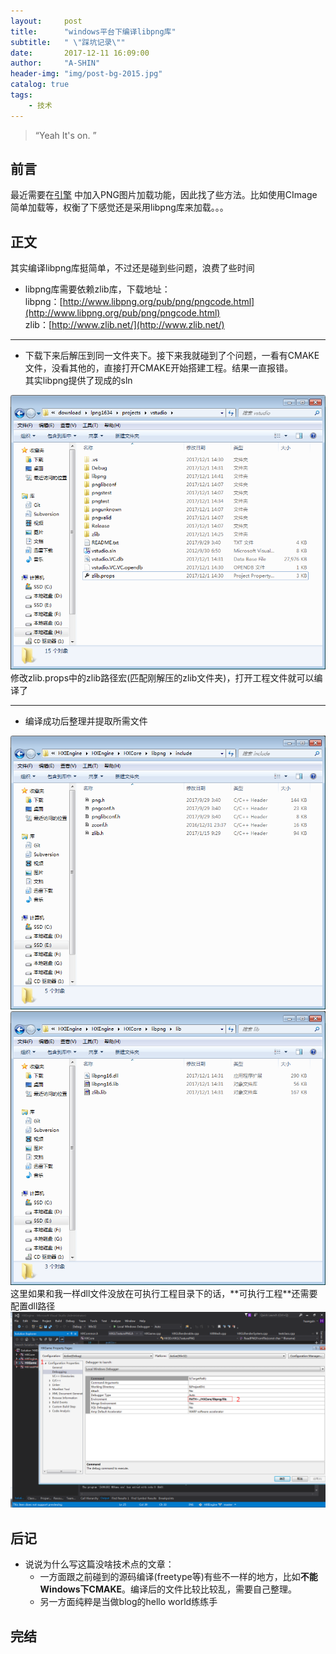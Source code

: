 ```yaml
---
layout:     post
title:      "windows平台下编译libpng库"
subtitle:   " \"踩坑记录\""
date:       2017-12-11 16:09:00
author:     "A-SHIN"
header-img: "img/post-bg-2015.jpg"
catalog: true
tags:
    - 技术
---
```


> “Yeah It's on. ”


## 前言

最近需要在[引擎](https://github.com/huangx916/HXEngine)
中加入PNG图片加载功能，因此找了些方法。比如使用CImage简单加载等，权衡了下感觉还是采用libpng库来加载。。。

## 正文
其实编译libpng库挺简单，不过还是碰到些问题，浪费了些时间  
* libpng库需要依赖zlib库，下载地址：  
libpng：[http://www.libpng.org/pub/png/pngcode.html](http://www.libpng.org/pub/png/pngcode.html)  
zlib：[http://www.zlib.net/](http://www.zlib.net/) 
 
---
* 下载下来后解压到同一文件夹下。接下来我就碰到了个问题，一看有CMAKE文件，没看其他的，直接打开CMAKE开始搭建工程。结果一直报错。  
其实libpng提供了现成的sln  
<img class="shadow" src="/img/in-post/libpng/1.png" width="600">
修改zlib.props中的zlib路径宏(匹配刚解压的zlib文件夹)，打开工程文件就可以编译了

---
* 编译成功后整理并提取所需文件
<img class="shadow" src="/img/in-post/libpng/3.png" width="600">
<img class="shadow" src="/img/in-post/libpng/4.png" width="600">
这里如果和我一样dll文件没放在可执行工程目录下的话，**可执行工程**还需要配置dll路径
<img class="shadow" src="/img/in-post/libpng/2.png" width="600">

## 后记
* 说说为什么写这篇没啥技术点的文章：  
	* 一方面跟之前碰到的源码编译(freetype等)有些不一样的地方，比如**不能Windows下CMAKE**。编译后的文件比较比较乱，需要自己整理。  
	* 另一方面纯粹是当做blog的hello world练练手  

## 完结